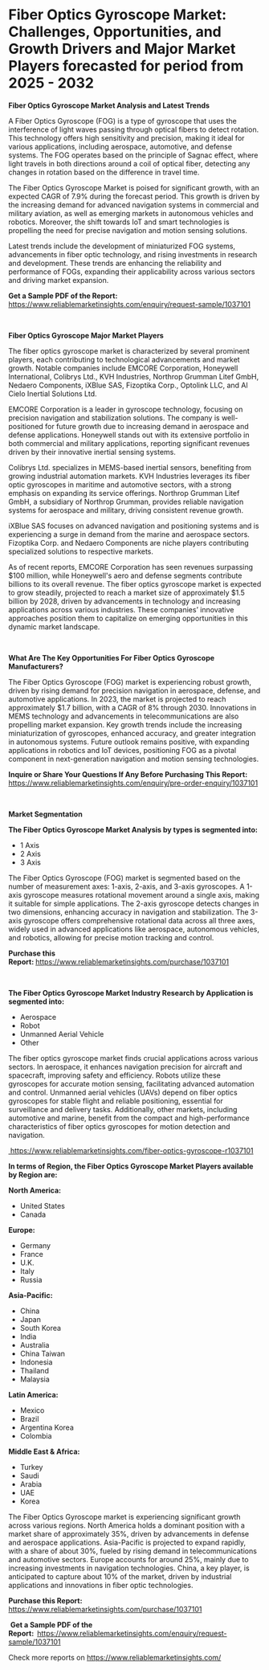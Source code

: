 <p><h1>Fiber Optics Gyroscope Market: Challenges, Opportunities, and Growth Drivers and Major Market Players forecasted for period from 2025 - 2032</h1></p><p><strong>Fiber Optics Gyroscope Market Analysis and Latest Trends</strong></p>
<p><p>A Fiber Optics Gyroscope (FOG) is a type of gyroscope that uses the interference of light waves passing through optical fibers to detect rotation. This technology offers high sensitivity and precision, making it ideal for various applications, including aerospace, automotive, and defense systems. The FOG operates based on the principle of Sagnac effect, where light travels in both directions around a coil of optical fiber, detecting any changes in rotation based on the difference in travel time.</p><p>The Fiber Optics Gyroscope Market is poised for significant growth, with an expected CAGR of 7.9% during the forecast period. This growth is driven by the increasing demand for advanced navigation systems in commercial and military aviation, as well as emerging markets in autonomous vehicles and robotics. Moreover, the shift towards IoT and smart technologies is propelling the need for precise navigation and motion sensing solutions. </p><p>Latest trends include the development of miniaturized FOG systems, advancements in fiber optic technology, and rising investments in research and development. These trends are enhancing the reliability and performance of FOGs, expanding their applicability across various sectors and driving market expansion.</p></p>
<p><strong>Get a Sample PDF of the Report:&nbsp;</strong> <a href="https://www.reliablemarketinsights.com/enquiry/request-sample/1037101?utm_campaign=3040&utm_medium=2&utm_source=Github&utm_content=ia&utm_term=08042025&utm_id=fiber-optics-gyroscope">https://www.reliablemarketinsights.com/enquiry/request-sample/1037101</a></p>
<p>&nbsp;</p>
<p><strong>Fiber Optics Gyroscope Major Market Players</strong></p>
<p><p>The fiber optics gyroscope market is characterized by several prominent players, each contributing to technological advancements and market growth. Notable companies include EMCORE Corporation, Honeywell International, Colibrys Ltd., KVH Industries, Northrop Grumman Litef GmbH, Nedaero Components, iXBlue SAS, Fizoptika Corp., Optolink LLC, and Al Cielo Inertial Solutions Ltd.</p><p>EMCORE Corporation is a leader in gyroscope technology, focusing on precision navigation and stabilization solutions. The company is well-positioned for future growth due to increasing demand in aerospace and defense applications. Honeywell stands out with its extensive portfolio in both commercial and military applications, reporting significant revenues driven by their innovative inertial sensing systems.</p><p>Colibrys Ltd. specializes in MEMS-based inertial sensors, benefiting from growing industrial automation markets. KVH Industries leverages its fiber optic gyroscopes in maritime and automotive sectors, with a strong emphasis on expanding its service offerings. Northrop Grumman Litef GmbH, a subsidiary of Northrop Grumman, provides reliable navigation systems for aerospace and military, driving consistent revenue growth.</p><p>iXBlue SAS focuses on advanced navigation and positioning systems and is experiencing a surge in demand from the marine and aerospace sectors. Fizoptika Corp. and Nedaero Components are niche players contributing specialized solutions to respective markets.</p><p>As of recent reports, EMCORE Corporation has seen revenues surpassing $100 million, while Honeywell's aero and defense segments contribute billions to its overall revenue. The fiber optics gyroscope market is expected to grow steadily, projected to reach a market size of approximately $1.5 billion by 2028, driven by advancements in technology and increasing applications across various industries. These companies’ innovative approaches position them to capitalize on emerging opportunities in this dynamic market landscape.</p></p>
<p>&nbsp;</p>
<p><strong>What Are The Key Opportunities For Fiber Optics Gyroscope Manufacturers?</strong></p>
<p><p>The Fiber Optics Gyroscope (FOG) market is experiencing robust growth, driven by rising demand for precision navigation in aerospace, defense, and automotive applications. In 2023, the market is projected to reach approximately $1.7 billion, with a CAGR of 8% through 2030. Innovations in MEMS technology and advancements in telecommunications are also propelling market expansion. Key growth trends include the increasing miniaturization of gyroscopes, enhanced accuracy, and greater integration in autonomous systems. Future outlook remains positive, with expanding applications in robotics and IoT devices, positioning FOG as a pivotal component in next-generation navigation and motion sensing technologies.</p></p>
<p><strong>Inquire or Share Your Questions If Any Before Purchasing This Report:</strong> <a href="https://www.reliablemarketinsights.com/enquiry/pre-order-enquiry/1037101?utm_campaign=3040&utm_medium=2&utm_source=Github&utm_content=ia&utm_term=08042025&utm_id=fiber-optics-gyroscope">https://www.reliablemarketinsights.com/enquiry/pre-order-enquiry/1037101</a></p>
<p>&nbsp;</p>
<p><strong>Market Segmentation</strong></p>
<p><strong>The Fiber Optics Gyroscope Market Analysis by types is segmented into:</strong></p>
<p><ul><li>1 Axis</li><li>2 Axis</li><li>3 Axis</li></ul></p>
<p><p>The Fiber Optics Gyroscope (FOG) market is segmented based on the number of measurement axes: 1-axis, 2-axis, and 3-axis gyroscopes. A 1-axis gyroscope measures rotational movement around a single axis, making it suitable for simple applications. The 2-axis gyroscope detects changes in two dimensions, enhancing accuracy in navigation and stabilization. The 3-axis gyroscope offers comprehensive rotational data across all three axes, widely used in advanced applications like aerospace, autonomous vehicles, and robotics, allowing for precise motion tracking and control.</p></p>
<p><strong>Purchase this Report:&nbsp;</strong><a href="https://www.reliablemarketinsights.com/purchase/1037101?utm_campaign=3040&utm_medium=2&utm_source=Github&utm_content=ia&utm_term=08042025&utm_id=fiber-optics-gyroscope">https://www.reliablemarketinsights.com/purchase/1037101</a></p>
<p>&nbsp;</p>
<p><strong>The Fiber Optics Gyroscope Market Industry Research by Application is segmented into:</strong></p>
<p><ul><li>Aerospace</li><li>Robot</li><li>Unmanned Aerial Vehicle</li><li>Other</li></ul></p>
<p><p>The fiber optics gyroscope market finds crucial applications across various sectors. In aerospace, it enhances navigation precision for aircraft and spacecraft, improving safety and efficiency. Robots utilize these gyroscopes for accurate motion sensing, facilitating advanced automation and control. Unmanned aerial vehicles (UAVs) depend on fiber optics gyroscopes for stable flight and reliable positioning, essential for surveillance and delivery tasks. Additionally, other markets, including automotive and marine, benefit from the compact and high-performance characteristics of fiber optics gyroscopes for motion detection and navigation.</p></p>
<p><a href="https://www.reliablemarketinsights.com/fiber-optics-gyroscope-r1037101?utm_campaign=3040&utm_medium=2&utm_source=Github&utm_content=ia&utm_term=08042025&utm_id=fiber-optics-gyroscope">&nbsp;https://www.reliablemarketinsights.com/fiber-optics-gyroscope-r1037101</a></p>
<p><strong>In terms of Region, the Fiber Optics Gyroscope Market Players available by Region are:</strong></p>
<p>
    <p> <strong> North America: </strong>
        <ul>
            <li>United States</li>
            <li>Canada</li>
        </ul>
        </p> 
    <p> <strong> Europe: </strong>
        <ul>
            <li>Germany</li>
            <li>France</li>
            <li>U.K.</li>
            <li>Italy</li>
            <li>Russia</li>
        </ul>
        </p> 
    <p> <strong> Asia-Pacific: </strong>
        <ul>
            <li>China</li>
            <li>Japan</li>
            <li>South Korea</li>
            <li>India</li>
            <li>Australia</li>
            <li>China Taiwan</li>
            <li>Indonesia</li>
            <li>Thailand</li>
            <li>Malaysia</li>
        </ul>
        </p> 
    <p> <strong> Latin America: </strong>
        <ul>
            <li>Mexico</li>
            <li>Brazil</li>
            <li>Argentina Korea</li>
            <li>Colombia</li>
        </ul>
        </p> 
    <p> <strong> Middle East & Africa: </strong>
        <ul>
            <li>Turkey</li>
            <li>Saudi</li>
            <li>Arabia</li>
            <li>UAE</li>
            <li>Korea</li>
        </ul>
    </p>
    </p>
<p><p>The Fiber Optics Gyroscope market is experiencing significant growth across various regions. North America holds a dominant position with a market share of approximately 35%, driven by advancements in defense and aerospace applications. Asia-Pacific is projected to expand rapidly, with a share of about 30%, fueled by rising demand in telecommunications and automotive sectors. Europe accounts for around 25%, mainly due to increasing investments in navigation technologies. China, a key player, is anticipated to capture about 10% of the market, driven by industrial applications and innovations in fiber optic technologies.</p></p>
<p><strong>Purchase this Report: </strong><a href="https://www.reliablemarketinsights.com/purchase/1037101?utm_campaign=3040&utm_medium=2&utm_source=Github&utm_content=ia&utm_term=08042025&utm_id=fiber-optics-gyroscope">https://www.reliablemarketinsights.com/purchase/1037101</a></p>
<p>&nbsp;<strong>Get a Sample PDF of the Report:&nbsp;&nbsp;</strong><a href="https://www.reliablemarketinsights.com/enquiry/request-sample/1037101?utm_campaign=3040&utm_medium=2&utm_source=Github&utm_content=ia&utm_term=08042025&utm_id=fiber-optics-gyroscope">https://www.reliablemarketinsights.com/enquiry/request-sample/1037101</a></p>
<p><strong></strong></p>
<p>Check more reports on <a href="https://www.reliablemarketinsights.com/?utm_campaign=3040&utm_medium=2&utm_source=Github&utm_content=ia&utm_term=08042025&utm_id=fiber-optics-gyroscope">https://www.reliablemarketinsights.com/</a></p>